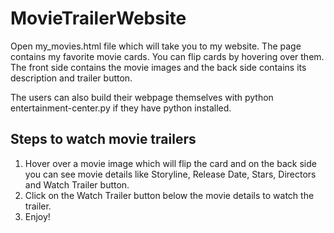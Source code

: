 # MovieTrailerWebsite
Open my_movies.html file which will take you to my website. The page contains my favorite movie cards. You can flip cards by hovering over them. The front side contains the movie images and the back side contains its description and trailer button. 

The users can also build their webpage themselves with python entertainment-center.py if they have python installed.

Steps to watch movie trailers
-----------------------------
1. Hover over a movie image which will flip the card and on the back side you can see movie details like Storyline, Release Date, Stars, Directors and Watch Trailer button.
2. Click on the Watch Trailer button below the movie details to watch the trailer.
3. Enjoy!

